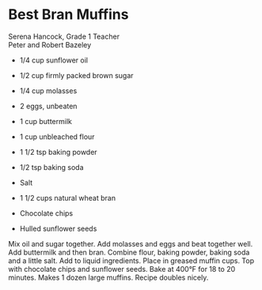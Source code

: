 # Best Bran Muffins

Serena Hancock, Grade 1 Teacher<br/>
Peter and Robert Bazeley

- 1/4 cup sunflower oil
- 1/2 cup firmly packed brown sugar
- 1/4 cup molasses
- 2 eggs, unbeaten
- 1 cup buttermilk
- 1 cup unbleached flour

- 1 1/2 tsp baking powder
- 1/2 tsp baking soda
- Salt
- 1 1/2 cups natural wheat bran
- Chocolate chips
- Hulled sunflower seeds

Mix oil and sugar together. Add molasses and eggs and beat together well. Add buttermilk and then bran. Combine flour, baking powder, baking soda and a little salt. Add to liquid ingredients. Place in greased muffin cups. Top with chocolate chips and sunflower seeds. Bake at 400°F for 18 to 20 minutes. Makes 1 dozen large muffins. Recipe doubles nicely.